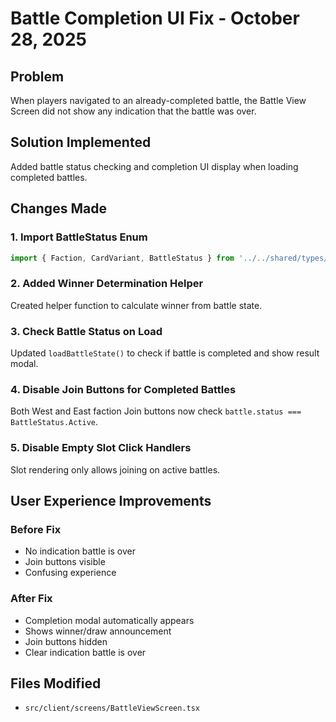 # Battle Completion UI Fix - October 28, 2025

## Problem

When players navigated to an already-completed battle, the Battle View Screen did not show any indication that the battle was over.

## Solution Implemented

Added battle status checking and completion UI display when loading completed battles.

## Changes Made

### 1. Import BattleStatus Enum
```typescript
import { Faction, CardVariant, BattleStatus } from '../../shared/types/game';
```

### 2. Added Winner Determination Helper
Created helper function to calculate winner from battle state.

### 3. Check Battle Status on Load
Updated `loadBattleState()` to check if battle is completed and show result modal.

### 4. Disable Join Buttons for Completed Battles
Both West and East faction Join buttons now check `battle.status === BattleStatus.Active`.

### 5. Disable Empty Slot Click Handlers
Slot rendering only allows joining on active battles.

## User Experience Improvements

### Before Fix
- No indication battle is over
- Join buttons visible
- Confusing experience

### After Fix
- Completion modal automatically appears
- Shows winner/draw announcement
- Join buttons hidden
- Clear indication battle is over

## Files Modified

- `src/client/screens/BattleViewScreen.tsx`
